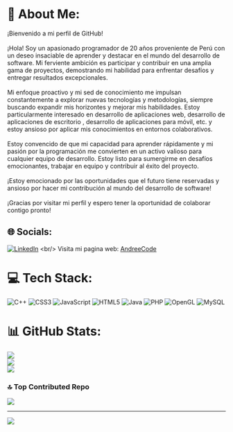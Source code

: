 # 💫 About Me:
¡Bienvenido a mi perfil de GitHub!<br><br>¡Hola! Soy un apasionado programador de 20 años proveniente de Perú con un deseo insaciable de aprender y destacar en el mundo del desarrollo de software. Mi ferviente ambición es participar y contribuir en una amplia gama de proyectos, demostrando mi habilidad para enfrentar desafíos y entregar resultados excepcionales.<br><br>Mi enfoque proactivo y mi sed de conocimiento me impulsan constantemente a explorar nuevas tecnologías y metodologías, siempre buscando expandir mis horizontes y mejorar mis habilidades. Estoy particularmente interesado en  desarrollo de aplicaciones web, desarrollo de aplicaciones de escritorio , desarrollo de aplicaciones para móvil, etc. y estoy ansioso por aplicar mis conocimientos en entornos colaborativos.<br><br>Estoy convencido de que mi capacidad para aprender rápidamente y mi pasión por la programación me convierten en un activo valioso para cualquier equipo de desarrollo. Estoy listo para sumergirme en desafíos emocionantes, trabajar en equipo y contribuir al éxito del proyecto.<br><br>¡Estoy emocionado por las oportunidades que el futuro tiene reservadas y ansioso por hacer mi contribución al mundo del desarrollo de software!<br><br>¡Gracias por visitar mi perfil y espero tener la oportunidad de colaborar contigo pronto!


## 🌐 Socials:
[![LinkedIn](https://img.shields.io/badge/LinkedIn-%230077B5.svg?logo=linkedin&logoColor=white)]([www.linkedin.com/in/andree-phol-apaico-paucca-0b3181229](https://www.linkedin.com/in/andree-phol-apaico-paucca-0b3181229/)) <br/>
Visita mi pagina web: [AndreeCode](https://andreecode.rf.gd)

# 💻 Tech Stack:
![C++](https://img.shields.io/badge/c++-%2300599C.svg?style=for-the-badge&logo=c%2B%2B&logoColor=white) ![CSS3](https://img.shields.io/badge/css3-%231572B6.svg?style=for-the-badge&logo=css3&logoColor=white) ![JavaScript](https://img.shields.io/badge/javascript-%23323330.svg?style=for-the-badge&logo=javascript&logoColor=%23F7DF1E) ![HTML5](https://img.shields.io/badge/html5-%23E34F26.svg?style=for-the-badge&logo=html5&logoColor=white) ![Java](https://img.shields.io/badge/java-%23ED8B00.svg?style=for-the-badge&logo=openjdk&logoColor=white) ![PHP](https://img.shields.io/badge/php-%23777BB4.svg?style=for-the-badge&logo=php&logoColor=white) ![OpenGL](https://img.shields.io/badge/OpenGL-%23FFFFFF.svg?style=for-the-badge&logo=opengl) ![MySQL](https://img.shields.io/badge/mysql-%2300000f.svg?style=for-the-badge&logo=mysql&logoColor=white)
# 📊 GitHub Stats:
![](https://github-readme-stats.vercel.app/api?username=Andree-Phol&theme=gotham&hide_border=false&include_all_commits=false&count_private=false)<br/>
![](https://github-readme-streak-stats.herokuapp.com/?user=Andree-Phol&theme=gotham&hide_border=false)<br/>
![](https://github-readme-stats.vercel.app/api/top-langs/?username=Andree-Phol&theme=gotham&hide_border=false&include_all_commits=false&count_private=false&layout=compact)

### 🔝 Top Contributed Repo
![](https://github-contributor-stats.vercel.app/api?username=Andree-Phol&limit=5&theme=tokyonight&combine_all_yearly_contributions=true)

---
[![](https://visitcount.itsvg.in/api?id=Andree-Phol&icon=2&color=0)](https://visitcount.itsvg.in)

<!-- Proudly created with GPRM ( https://gprm.itsvg.in ) -->
